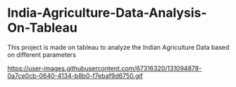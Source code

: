 # India-Agriculture-Data-Analysis-On-Tableau
This project is made on tableau to analyze the Indian Agriculture Data based on different parameters

https://user-images.githubusercontent.com/67316320/131094878-0a7ce0cb-0640-4134-b8b0-f7ebaf9d6750.gif
